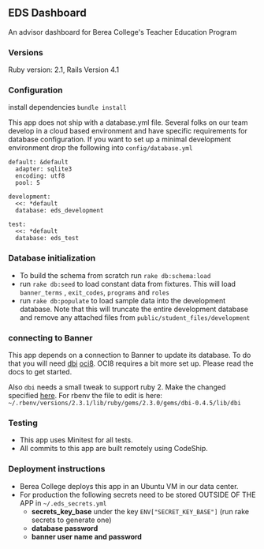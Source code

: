 ## EDS Dashboard


An advisor dashboard for Berea College's Teacher Education Program

### Versions
Ruby version: 2.1, Rails Version 4.1

### Configuration

install dependencies `bundle install`

This app does not ship with a database.yml file. Several folks on our team
develop in a cloud based environment and have specific requirements for
database configuration. If you want to set up a minimal development environment
drop the following into `config/database.yml`

```
default: &default
  adapter: sqlite3
  encoding: utf8
  pool: 5

development:
  <<: *default
  database: eds_development

test:
  <<: *default
  database: eds_test

```

### Database initialization
 - To build the schema from scratch run `rake db:schema:load`
 - run `rake db:seed` to load constant data from fixtures. This will load `banner_terms` , `exit_codes`, `programs` and `roles`
 - run `rake db:populate` to load sample data into the development database. Note that this will truncate the entire development database and remove any attached files from `public/student_files/development`

### connecting to Banner
This app depends on a connection to Banner to update its database. To do that you will need [dbi](http://ruby-dbi.rubyforge.org/rdoc/index.html) [oci8](http://www.rubydoc.info/github/kubo/ruby-oci8/file/docs/install-on-osx.md). OCI8 requires a bit more set up. Please read the docs to get started.

Also `dbi` needs a small tweak to support ruby 2. Make the changed specified [here](http://stackoverflow.com/questions/27873121/dbi-row-delegate-behavior-between-ruby-1-8-7-and-2-1). For rbenv the file to edit is here: `~/.rbenv/versions/2.3.1/lib/ruby/gems/2.3.0/gems/dbi-0.4.5/lib/dbi`

### Testing
 - This app uses Minitest for all tests.
 - All commits to this app are built remotely using CodeShip.

### Deployment instructions

 - Berea College deploys this app in an Ubuntu VM in our data center.
 - For production the following secrets need to be stored OUTSIDE OF THE APP in `~/.eds_secrets.yml`
	 - __secrets\_key\_base__ under the key `ENV["SECRET_KEY_BASE"]` (run rake secrets to generate one)
	 - __database password__
	 - __banner user name and password__